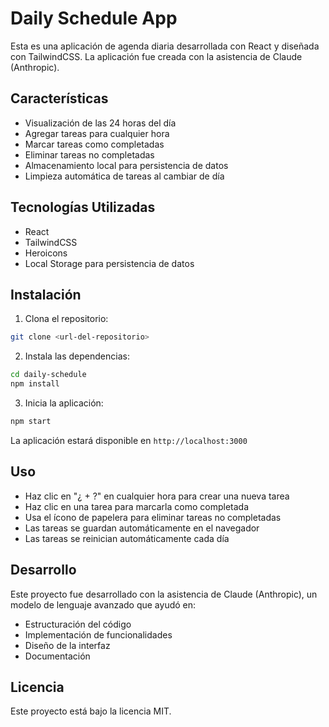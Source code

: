 # Daily Schedule App

Esta es una aplicación de agenda diaria desarrollada con React y diseñada con TailwindCSS. La aplicación fue creada con la asistencia de Claude (Anthropic).

## Características

- Visualización de las 24 horas del día
- Agregar tareas para cualquier hora
- Marcar tareas como completadas
- Eliminar tareas no completadas
- Almacenamiento local para persistencia de datos
- Limpieza automática de tareas al cambiar de día

## Tecnologías Utilizadas

- React
- TailwindCSS
- Heroicons
- Local Storage para persistencia de datos

## Instalación

1. Clona el repositorio:
```bash
git clone <url-del-repositorio>
```

2. Instala las dependencias:
```bash
cd daily-schedule
npm install
```

3. Inicia la aplicación:
```bash
npm start
```

La aplicación estará disponible en `http://localhost:3000`

## Uso

- Haz clic en "¿ + ?" en cualquier hora para crear una nueva tarea
- Haz clic en una tarea para marcarla como completada
- Usa el ícono de papelera para eliminar tareas no completadas
- Las tareas se guardan automáticamente en el navegador
- Las tareas se reinician automáticamente cada día

## Desarrollo

Este proyecto fue desarrollado con la asistencia de Claude (Anthropic), un modelo de lenguaje avanzado que ayudó en:
- Estructuración del código
- Implementación de funcionalidades
- Diseño de la interfaz
- Documentación

## Licencia

Este proyecto está bajo la licencia MIT.
